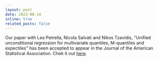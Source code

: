 ```yaml
---
layout: post
date: 2023-08-14
inline: true
related_posts: false
---
```


Our paper with Lea Petrella, Nicola Salvati and Nikos Tzavidis, "Unified unconditional regression for multivariate quantiles, M-quantiles and expectiles" has been accepted to appear in the Journal of the American Statistical Association. Chek it out <a href="https://www.tandfonline.com/doi/full/10.1080/01621459.2023.2250512">here</a>.
